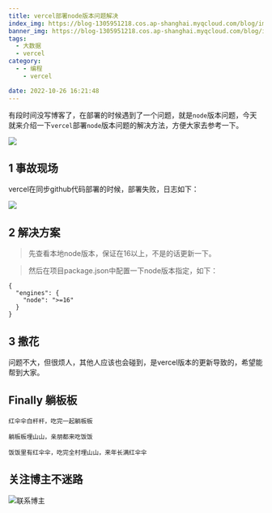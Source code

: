 ```yaml
---
title: vercel部署node版本问题解决
index_img: https://blog-1305951218.cos.ap-shanghai.myqcloud.com/blog/image/articleBg/1(123).jpg
banner_img: https://blog-1305951218.cos.ap-shanghai.myqcloud.com/blog/image/articleBg/1(123).jpg
tags:
  - 大数据
  - vercel
category:
  - - 编程
    - vercel

date: 2022-10-26 16:21:48
---
```


有段时间没写博客了，在部署的时候遇到了一个问题，就是`node`版本问题，今天就来介绍一下`vercel`部署`node`版本问题的解决方法，方便大家去参考一下。

<!-- more -->

![](https://blog-1305951218.cos.ap-shanghai.myqcloud.com/blog/image/icon/touBuYinDaoGuanZhu.gif)


## 1 事故现场

vercel在同步github代码部署的时候，部署失败，日志如下：

![](https://blog-1305951218.cos.ap-shanghai.myqcloud.com/blog/image/articleContent/vercel部署node版本问题/1.png)

## 2 解决方案

> 先查看本地node版本，保证在16以上，不是的话更新一下。

> 然后在项目package.json中配置一下node版本指定，如下：

```shell
{
  "engines": {
    "node": ">=16"
  }
}
```

## 3 撒花

问题不大，但很烦人，其他人应该也会碰到，是vercel版本的更新导致的，希望能帮到大家。

## Finally 躺板板

`红伞伞白杆杆，吃完一起躺板板`

`躺板板埋山山，亲朋都来吃饭饭`

`饭饭里有红伞伞，吃完全村埋山山，来年长满红伞伞`

## 关注博主不迷路
![联系博主](https://blog-1305951218.cos.ap-shanghai.myqcloud.com/blog/image/icon/wechatFindMeNew.png)